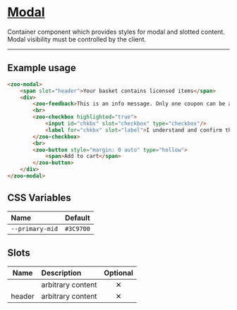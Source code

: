 # [Modal](#modal)

Container component which provides styles for modal and slotted content.
Modal visibility must be controlled by the client.

***

## Example usage

```HTML
<zoo-modal>
	<span slot="header">Your basket contains licensed items</span>
	<div>
		<zoo-feedback>This is an info message. Only one coupon can be accepted with each order.</zoo-feedback>
		<br>
		<zoo-checkbox highlighted="true">
			<input id="chkbx" slot="checkbox" type="checkbox"/>
			<label for="chkbx" slot="label">I understand and confirm that ALL of the above statements are true</label>
		</zoo-checkbox>
		<br>
		<zoo-button style="margin: 0 auto" type="hollow">
			<span>Add to cart</span>
		</zoo-button>
	</div>
</zoo-modal>
```

## CSS Variables

| **Name**        | **Default** |
| :-------------- | :---------: |
| `--primary-mid` |  `#3C9700`  |

## Slots

| **Name** | **Description**   | **Optional** |
| :------: | :---------------- | :----------: |
|          | arbitrary content |   &#10005;   |
|  header  | arbitrary content |   &#10005;   |
